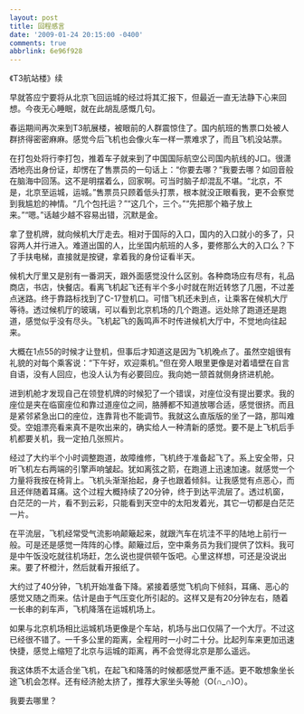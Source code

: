 ```yaml
---
layout: post
title: 回程感言
date: '2009-01-24 20:15:00 -0400'
comments: true
abbrlink: 6e96f928
---
```

《T3航站楼》续

早就答应宁要将从北京飞回运城的经过将其汇报下，但最近一直无法静下心来回想。今夜无心睡眠，就在此胡乱感慨几句。

春运期间再次来到T3航展楼，被眼前的人群震惊住了。国内航班的售票口处被人群挤得密密麻麻。感觉今后飞机也会像火车一样一票难求了，而且飞机没站票。

在打包处将行李打包，推着车子就来到了中国国际航空公司国内航线的J口。很潇洒地亮出身份证，却愣在了售票员的一句话上：“你要去哪？”我要去哪？如回音般在脑海中回荡。这不是明摆着么，回家啊。可当时脑子却混乱不堪。“北京，不是，北京至运城，运城。”售票员只顾着低头打票，根本就没正眼看我，更不会察觉到我尴尬的神情。“几个包托运？”“这几个，三个。”“先把那个箱子放上来。”“嗯。”话越少越不容易出错，沉默是金。

拿了登机牌，就向候机大厅走去。相对于国际的入口，国内的入口就小的多了，只容两人并行进入。难道出国的人，比坐国内航班的人多，要修那么大的入口么？下了手扶电梯，直接就是按键，拿着我的身份证看半天。

候机大厅里又是别有一番洞天，跟外面感觉没什么区别。各种商场应有尽有，礼品商店，书店，快餐店。看离飞机起飞还有半个多小时就在附近转悠了几圈，不过差点迷路。终于靠路标找到了C-17登机口。可惜飞机还未到点，让乘客在候机大厅等待。透过候机厅的玻璃，可以看到北京机场的几个跑道。远处除了跑道还是跑道，感觉似乎没有尽头。飞机起飞的轰鸣声不时传进候机大厅中，不觉地向往起来。

大概在1点55的时候才让登机，但事后才知道这是因为飞机晚点了。虽然空姐很有礼貌的对每个乘客说：“下午好，欢迎乘机。”但在旁人眼里更像是对着墙壁在自言自语，没有人回应，也没人认为有必要回应。我向她一颔首就侧身挤进机舱。

进到机舱才发现自己在领登机牌的时候犯了一个错误，对座位没有提出要求。我的座位是夹在临窗座位和靠过道座位之间，胳膊都不知道放哪合适，感觉很挤。而且是紧邻紧急出口的座位，连靠背也不能调节。我就这么直版版的坐了一路，那叫难受。空姐漂亮看来真不是吹出来的，确实给人一种清新的感觉。要不是上飞机后手机都要关机，我一定拍几张照片。

经过了大约半个小时调整跑道，故障维修，飞机终于准备起飞了。系上安全带，只听飞机左右两端的引擎声响皱起。犹如离弦之箭，在跑道上迅速加速。就感觉一个力量将我按在椅背上。飞机头渐渐抬起，身子也跟着倾斜。让我感觉有点恶心，而且还伴随着耳痛。这个过程大概持续了20分钟，终于到达平流层了。透过机窗，白茫茫的一片，看不到云彩，只能看到天空中的太阳发着光，其它一切都是白茫茫一片。

在平流层，飞机经常受气流影响颠簸起来，就跟汽车在坑洼不平的陆地上前行一般。可是还是感觉一阵阵的心悸。颠簸过后，空中乘务员为我们提供了饮料。我可是中午饭没吃就往机场赶，怎么说也提供顿午饭吧。心里这样想，可还是没说出来。要了杯橙汁，然后就看开报纸了。

大约过了40分钟，飞机开始准备下降。紧接着感觉飞机向下倾斜，耳痛、恶心的感觉又随之而来。估计是由于气压变化所引起的。这样又是有20分钟左右，随着一长串的刹车声，飞机降落在运城机场上。

如果与北京机场相比运城机场更像是个车站，机场与出口仅隔了一个大厅。不过这已经很不错了。一千多公里的距离，全程用时一小时二十分。比起列车来更加迅速快捷，感觉上缩短了北京与运城的距离，再不会觉得北京是那么遥远。

我这体质不太适合坐飞机，在起飞和降落的时候都感觉严重不适。更不敢想象坐长途飞机会怎样。还有经济舱太挤了，推荐大家坐头等舱（O(∩_∩)O）。

我要去哪里？
